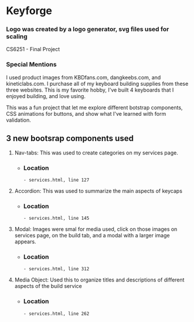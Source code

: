 # Keyforge

### Logo was created by a logo generator, svg files used for scaling

CS6251 - Final Project

### Special Mentions

I used product images from KBDfans.com, dangkeebs.com, and kineticlabs.com. I purchase all of my keyboard building supplies from these three websites. This is my favorite hobby, I've built 4 keyboards that I enjoyed building, and love using.

This was a fun project that let me explore different botstrap components, CSS animations for buttons, and show what I've learned with form validation.

## 3 new bootsrap components used

1.  Nav-tabs: This was used to create categories on my services page.
    - ### Location
          - services.html, line 127
2.  Accordion: This was used to summarize the main aspects of keycaps
    - ### Location
          - services.html, line 145
3.  Modal: Images were smal for media used, click on those images on services page, on the build tab, and a modal with a larger image appears.
    - ### Location
          - services.html, line 312
4.  Media Object: Used this to organize titles and descriptions of different aspects of the build service
    - ### Location
          - services.html, line 262
